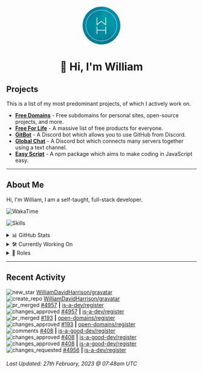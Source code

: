<p align="center">
  <a href="https://wdh.gg/dev">
    <img src="https://raw.githubusercontent.com/WilliamDavidHarrison/WilliamDavidHarrison/main/assets/logo.png" height="100" width="100">
  </a>
</p>

<h1 align="center">👋 Hi, I'm William</h1>

## Projects

This is a list of my most predominant projects, of which I actively work on.

- **[Free Domains](https://freesubdomains.org)** - Free subdomains for personal sites, open-source projects, and more.
- **[Free For Life](https://free-for.life)** - A massive list of free products for everyone.
- **[GitBot](https://wdh.gg/gitbot)** - A Discord bot which allows you to use GitHub from Discord.
- **[Global Chat](https://wdh.gg/globalchat)** - A Discord bot which connects many servers together using a text channel.
- **[Easy Script](https://easyscript.dev)** - A npm package which aims to make coding in JavaScript easy.

---

## About Me
Hi, I'm William, I am a self-taught, full-stack developer.

![WakaTime](https://wakatime.com/badge/user/817e29c1-e1ac-4adc-936b-37bfa447c165.svg?style=for-the-badge)

![Skills](https://skillicons.dev/icons?i=html,css,js,nodejs,tailwind,markdown)

<details>
  <summary>📊 GitHub Stats</summary>
  <br>

  ![GitHub Stats](https://github-readme-stats.vercel.app/api?username=williamdavidharrison&theme=algolia&show_icons=true&border_radius=8&count_private=true&include_all_commits=true)

  ![Top Languages](https://github-readme-stats.vercel.app/api/top-langs/?username=williamdavidharrison&theme=algolia&layout=compact&border_radius=8)

</details>

<details>
  <summary>🛠️ Currently Working On</summary>
  <br>

  [![Free Domains](https://img.shields.io/badge/Free%20Domains-333333?style=for-the-badge)](https://wdh.gg/free-domains)

</details>

<details>
  <summary>💼 Roles</summary>
  <br>

  [![Free Domains](https://img.shields.io/badge/Free%20Domains-Owner-222222?style=for-the-badge)](https://wdh.gg/free-domains)

  [![Future Focus Accounting](https://img.shields.io/badge/Future%20Focus%20Accounting-Developer-222222?style=for-the-badge)](https://wdh.gg/ffa/github)

  [![Open Domains](https://img.shields.io/badge/Open%20Domains-Maintainer-222222?style=for-the-badge)](https://wdh.gg/open-domains)

  [![is-a.dev](https://img.shields.io/badge/is--a.dev-Maintainer-222222?style=for-the-badge)](https://wdh.gg/is-a-dev)

  [![is-a-good.dev](https://img.shields.io/badge/is--a--good.dev-Helper-222222?style=for-the-badge)](https://wdh.gg/is-a-good-dev)

</details>

---

## Recent Activity

<!--RECENT_ACTIVITY:start-->
![new_star](https://cdn.jsdelivr.net/gh/Readme-Workflows/Readme-Icons@main/icons/octicons/StarredRepositoryYellow.svg) [WilliamDavidHarrison/gravatar](https://github.com/WilliamDavidHarrison/gravatar)<br>
![create_repo](https://cdn.jsdelivr.net/gh/Readme-Workflows/Readme-Icons@main/icons/octicons/Repository.svg) [WilliamDavidHarrison/gravatar](https://github.com/WilliamDavidHarrison/gravatar)<br>
![pr_merged](https://cdn.jsdelivr.net/gh/Readme-Workflows/Readme-Icons@main/icons/octicons/PullRequestMerged.svg) [#4957](https://github.com/is-a-dev/register/pull/4957) **|** [is-a-dev/register](https://github.com/is-a-dev/register)<br>
![changes_approved](https://cdn.jsdelivr.net/gh/Readme-Workflows/Readme-Icons@main/icons/octicons/ApprovedChanges.svg) [#4957](https://github.com/is-a-dev/register/pull/4957#pullrequestreview-1314927728) **|** [is-a-dev/register](https://github.com/is-a-dev/register)<br>
![pr_merged](https://cdn.jsdelivr.net/gh/Readme-Workflows/Readme-Icons@main/icons/octicons/PullRequestMerged.svg) [#193](https://github.com/open-domains/register/pull/193) **|** [open-domains/register](https://github.com/open-domains/register)<br>
![changes_approved](https://cdn.jsdelivr.net/gh/Readme-Workflows/Readme-Icons@main/icons/octicons/ApprovedChanges.svg) [#193](https://github.com/open-domains/register/pull/193#pullrequestreview-1314926845) **|** [open-domains/register](https://github.com/open-domains/register)<br>
![comments](https://cdn.jsdelivr.net/gh/Readme-Workflows/Readme-Icons@main/icons/octicons/Comment.svg) [#408](https://github.com/is-a-good-dev/register/pull/408#discussion_r1118303088) **|** [is-a-good-dev/register](https://github.com/is-a-good-dev/register)<br>
![changes_approved](https://cdn.jsdelivr.net/gh/Readme-Workflows/Readme-Icons@main/icons/octicons/ApprovedChanges.svg) [#408](https://github.com/is-a-good-dev/register/pull/408#pullrequestreview-1314926158) **|** [is-a-good-dev/register](https://github.com/is-a-good-dev/register)<br>
![changes_approved](https://cdn.jsdelivr.net/gh/Readme-Workflows/Readme-Icons@main/icons/octicons/ApprovedChanges.svg) [#408](https://github.com/is-a-good-dev/register/pull/408#pullrequestreview-1314926158) **|** [is-a-good-dev/register](https://github.com/is-a-good-dev/register)<br>
![changes_requested](https://cdn.jsdelivr.net/gh/Readme-Workflows/Readme-Icons@main/icons/octicons/RequestedChanges.svg) [#4956](https://github.com/is-a-dev/register/pull/4956#pullrequestreview-1314924863) **|** [is-a-dev/register](https://github.com/is-a-dev/register)<br>
<!--RECENT_ACTIVITY:end-->

<!--RECENT_ACTIVITY:last_update-->
###### Last Updated: 27th February, 2023 @ 07:48am UTC
<!--RECENT_ACTIVITY:last_update_end-->

